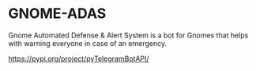 # GNOME-ADAS

Gnome Automated Defense & Alert System is a bot for Gnomes that
helps with warning everyone in case of an emergency.

https://pypi.org/project/pyTelegramBotAPI/
